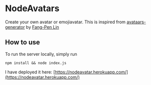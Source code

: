 # NodeAvatars
Create your own avatar or emojiavatar. This is inspired from [avataars-generator](https://github.com/fangpenlin/avataaars-generator/) by [Fang-Pen Lin](https://github.com/fangpenlin)

## How to use

To run the server locally, simply run 
```
npm install && node index.js
```

I have deployed it here: [https://nodeavatar.herokuapp.com/](https://nodeavatar.herokuapp.com/)

